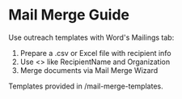 # Mail Merge Guide

Use outreach templates with Word's Mailings tab:
1. Prepare a .csv or Excel file with recipient info
2. Use <<fields>> like RecipientName and Organization
3. Merge documents via Mail Merge Wizard

Templates provided in /mail-merge-templates.
